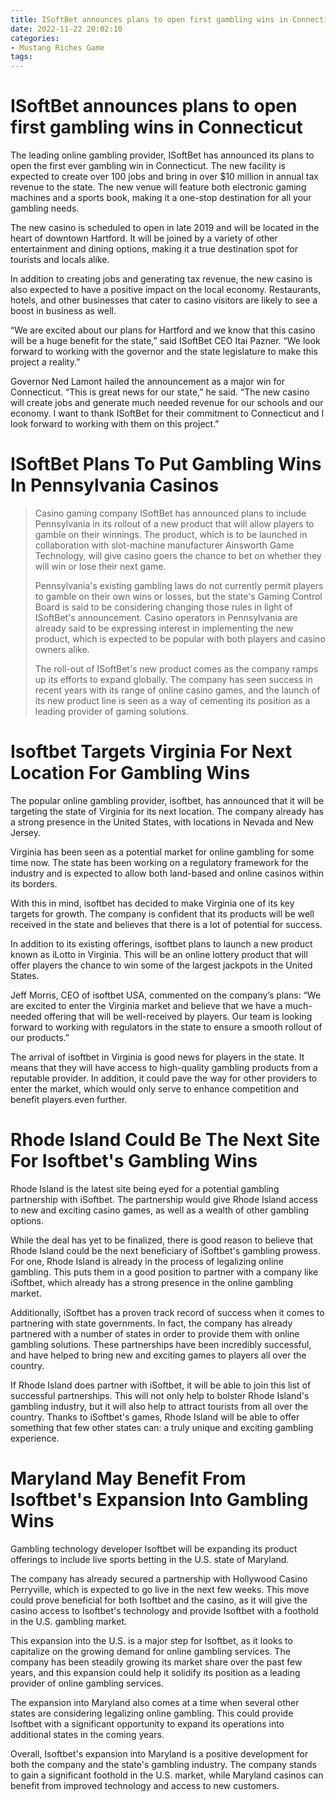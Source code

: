 ```yaml
---
title: ISoftBet announces plans to open first gambling wins in Connecticut
date: 2022-11-22 20:02:10
categories:
- Mustang Riches Game
tags:
---
```



#  ISoftBet announces plans to open first gambling wins in Connecticut

The leading online gambling provider, ISoftBet has announced its plans to open the first ever gambling win in Connecticut. The new facility is expected to create over 100 jobs and bring in over $10 million in annual tax revenue to the state. The new venue will feature both electronic gaming machines and a sports book, making it a one-stop destination for all your gambling needs.

The new casino is scheduled to open in late 2019 and will be located in the heart of downtown Hartford. It will be joined by a variety of other entertainment and dining options, making it a true destination spot for tourists and locals alike.

In addition to creating jobs and generating tax revenue, the new casino is also expected to have a positive impact on the local economy. Restaurants, hotels, and other businesses that cater to casino visitors are likely to see a boost in business as well.

“We are excited about our plans for Hartford and we know that this casino will be a huge benefit for the state,” said ISoftBet CEO Itai Pazner. “We look forward to working with the governor and the state legislature to make this project a reality.”

Governor Ned Lamont hailed the announcement as a major win for Connecticut. “This is great news for our state,” he said. “The new casino will create jobs and generate much needed revenue for our schools and our economy. I want to thank ISoftBet for their commitment to Connecticut and I look forward to working with them on this project.”

#  ISoftBet Plans To Put Gambling Wins In Pennsylvania Casinos

<blockquote>

Casino gaming company ISoftBet has announced plans to include Pennsylvania in its rollout of a new product that will allow players to gamble on their winnings. The product, which is to be launched in collaboration with slot-machine manufacturer Ainsworth Game Technology, will give casino goers the chance to bet on whether they will win or lose their next game.

Pennsylvania's existing gambling laws do not currently permit players to gamble on their own wins or losses, but the state's Gaming Control Board is said to be considering changing those rules in light of ISoftBet's announcement. Casino operators in Pennsylvania are already said to be expressing interest in implementing the new product, which is expected to be popular with both players and casino owners alike.

The roll-out of ISoftBet's new product comes as the company ramps up its efforts to expand globally. The company has seen success in recent years with its range of online casino games, and the launch of its new product line is seen as a way of cementing its position as a leading provider of gaming solutions.

</blockquote>

#  Isoftbet Targets Virginia For Next Location For Gambling Wins

The popular online gambling provider, isoftbet, has announced that it will be targeting the state of Virginia for its next location. The company already has a strong presence in the United States, with locations in Nevada and New Jersey.

Virginia has been seen as a potential market for online gambling for some time now. The state has been working on a regulatory framework for the industry and is expected to allow both land-based and online casinos within its borders.

With this in mind, isoftbet has decided to make Virginia one of its key targets for growth. The company is confident that its products will be well received in the state and believes that there is a lot of potential for success.

In addition to its existing offerings, isoftbet plans to launch a new product known as iLotto in Virginia. This will be an online lottery product that will offer players the chance to win some of the largest jackpots in the United States.

Jeff Morris, CEO of isoftbet USA, commented on the company’s plans: “We are excited to enter the Virginia market and believe that we have a much-needed offering that will be well-received by players. Our team is looking forward to working with regulators in the state to ensure a smooth rollout of our products.”

The arrival of isoftbet in Virginia is good news for players in the state. It means that they will have access to high-quality gambling products from a reputable provider. In addition, it could pave the way for other providers to enter the market, which would only serve to enhance competition and benefit players even further.

#  Rhode Island Could Be The Next Site For Isoftbet's Gambling Wins

Rhode Island is the latest site being eyed for a potential gambling partnership with iSoftbet. The partnership would give Rhode Island access to new and exciting casino games, as well as a wealth of other gambling options.

While the deal has yet to be finalized, there is good reason to believe that Rhode Island could be the next beneficiary of iSoftbet's gambling prowess. For one, Rhode Island is already in the process of legalizing online gambling. This puts them in a good position to partner with a company like iSoftbet, which already has a strong presence in the online gambling market.

Additionally, iSoftbet has a proven track record of success when it comes to partnering with state governments. In fact, the company has already partnered with a number of states in order to provide them with online gambling solutions. These partnerships have been incredibly successful, and have helped to bring new and exciting games to players all over the country.

If Rhode Island does partner with iSoftbet, it will be able to join this list of successful partnerships. This will not only help to bolster Rhode Island's gambling industry, but it will also help to attract tourists from all over the country. Thanks to iSoftbet's games, Rhode Island will be able to offer something that few other states can: a truly unique and exciting gambling experience.

#  Maryland May Benefit From Isoftbet's Expansion Into Gambling Wins

Gambling technology developer Isoftbet will be expanding its product offerings to include live sports betting in the U.S. state of Maryland.

The company has already secured a partnership with Hollywood Casino Perryville, which is expected to go live in the next few weeks. This move could prove beneficial for both Isoftbet and the casino, as it will give the casino access to Isoftbet's technology and provide Isoftbet with a foothold in the U.S. gambling market.

This expansion into the U.S. is a major step for Isoftbet, as it looks to capitalize on the growing demand for online gambling services. The company has been steadily growing its market share over the past few years, and this expansion could help it solidify its position as a leading provider of online gambling services.

The expansion into Maryland also comes at a time when several other states are considering legalizing online gambling. This could provide Isoftbet with a significant opportunity to expand its operations into additional states in the coming years.

Overall, Isoftbet's expansion into Maryland is a positive development for both the company and the state's gambling industry. The company stands to gain a significant foothold in the U.S. market, while Maryland casinos can benefit from improved technology and access to new customers.